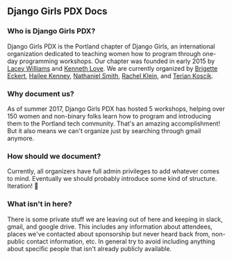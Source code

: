 ## Django Girls PDX Docs

### Who is Django Girls PDX?
Django Girls PDX is the Portland chapter of Django Girls, an international organization dedicated to teaching women how to program through one-day programming workshops. Our chapter was founded in early 2015 by [Lacey Williams](https://twitter.com/laceynwilliams) and [Kenneth Love](https://twitter.com/kennethlove). We are currently organized by [Brigette Eckert](https://twitter.com/Brigette_Eckert), [Hailee Kenney](https://twitter.com/HAIL_9000), [Nathaniel Smith](https://twitter.com/nate_smith), [Rachel Klein](https://twitter.com/rachelkleinpdx), and [Terian Koscik](https://twitter.com/spinecone).

### Why document us?
As of summer 2017, Django Girls PDX has hosted 5 workshops, helping over 150 women and non-binary folks learn how to program and introducing them to the Portland tech community. That's an amazing accomplishment! But it also means we can't organize just by searching through gmail anymore.

### How should we document?
Currently, all organizers have full admin privileges to add whatever comes to mind. Eventually we should probably introduce some kind of structure. Iteration! :tada:

### What isn't in here?
There is some private stuff we are leaving out of here and keeping in slack, gmail, and google drive. This includes any information about attendees, places we've contacted about sponsorship but never heard back from, non-public contact information, etc. In general try to avoid including anything about specific people that isn't already publicly available.

